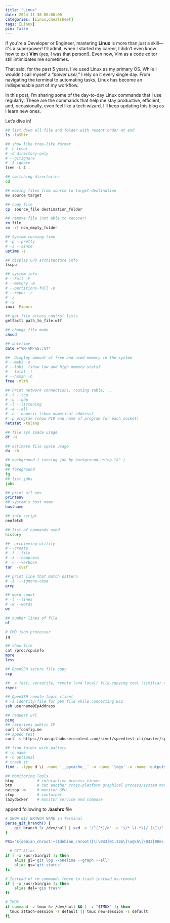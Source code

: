```yaml
---
title: "Linux"
date: 2024-11-30 00:00:00
categories: [Linux,Cheatsheet]
tags: [Linux]
pin: false
---
```



If you're a Developer or Engineer, mastering **Linux** is more than just a skill—it's a superpower! I’ll admit, when I started my career, I didn’t even know how to exit **Vim** (yes, I was that person!). Even now, Vim as a code editor still intimidates me sometimes.

That said, for the past 5 years, I’ve used Linux as my primary OS. While I wouldn’t call myself a “*power user,*” I rely on it every single day. From navigating the terminal to automating tasks, Linux has become an indispensable part of my workflow.

In this post, I’m sharing some of the day-to-day Linux commands that I use regularly. These are the commands that help me stay productive, efficient, and, occasionally, even feel like a tech wizard. I’ll keep updating this blog as I learn new ones.


Let’s dive in!

```zsh  
## list down all file and folder with recent order at end
ls -laShtr

## show like tree-like format
# -L level 
# -d directory-only
# --gitignore
# -I ignore
tree -L 2 .

## switching directories
cd  

## moving files from source to target-destination
mv source target

## copy file 
cp  source_file destination_folder

## remove file (not able to recover)
rm file
rm -rf non_empty_folder

## System running time 
# -p --pretty
# -s --since
uptime -s

## display CPU architecture info 
lscpu

## system info
# --Full -F
# --memory -m 
# --partitions-full -p
# --repos -r
# -z
# -x
inxi -Fxpmrz

## get file access control lists
getfactl path_to_file.wtf

## change file mode
chmod

## datetime 
date +"%H-%M-%S::%T"

##  Display amount of free and used memory in the system
# --mebi -m 
# --lohi  (show low and high memory stats)
# --total -t 
# --human -h
free -mlth

## Print network connections, routing table, ..
# -t --tcp
# -u --udp
# -l --listening
# -a --all
# -n --numeric (show numerical address)
# -p program (show PID and name of program for each socket)
netstat -tulanp

## file sys space usage
df -H

## estimate file space usage
du -ch

## background ( running job by background using "&" )
bg
## foreground
fg
## list jobs
jobs

## print all env
printenv
## system's host name
hostname

## info script
neofetch

## list of commands used
history

##  archieving utility
# --create
# -f --file
# -z --compress
# -v --verbose
tar  -cvzf

## print line that match pattern
# -i  --ignore-case
grep 

## word count
# -l --lines
# -w --words  
wc

## number lines of file
nl

# CMD json processor
jq

## show file
cat /proc/cpuinfo
more 
less

## OpenSSH secure file copy
scp

##  a fast, versatile, remote (and local) file-copying tool (similiar to SCP  but faster)
rsync

## OpenSSH remote login client
# -i identity-file for pem file while connecting EC2
ssh username@IpAddress

## request url
ping
## reterives public IP
curl ifconfig.me
## speed test
curl -s https://raw.githubusercontent.com/sivel/speedtest-cli/master/speedtest.py | python -

## find folder with pattern
# -n name
# -o optional
# trash it
find . -type d \( -name '__pycache__' -o -name 'logs' -o -name 'outputs'  \) -exec gio trash {} +

## Monitoring Tools
htop          # interactive process viewer
btm           # Yet another cross-platform graphical process/system monitor
nvitop -m     # monitor GPU
ctop          # container
lazydocker    # monitor service and compose  
```


append following to **.bashrc** file

```bash
# SHOW GIT BRANCH NAME in Terminal
parse_git_branch() {
    git branch 2> /dev/null | sed -e '/^[^*]/d' -e 's/* \(.*\)/ (\1)/'
}

PS1='${debian_chroot:+($debian_chroot)}\[\033[01;32m\]\u@\h\[\033[00m\]:\[\033[01;34m\]\w\[\033[01;31m\]$(parse_git_branch)\[\033[00m\]\$ '

  # GIT ALias
if [ -x /usr/bin/git ]; then
    alias gl='git log --oneline --graph --all'
    alias gs='git status'
fi

# Instead of rm command: (move to trash instead os.remove)
if [ -x /usr/bin/gio ]; then
    alias del='gio trash'
fi

# TMUX
if command -v tmux &> /dev/null && [ -z "$TMUX" ]; then
  tmux attach-session -t default || tmux new-session -s default
fi
```
